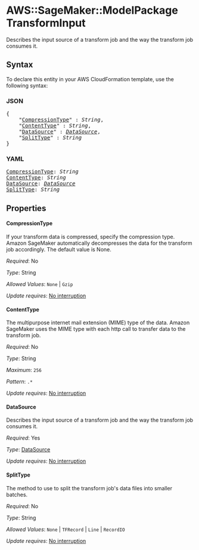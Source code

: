# AWS::SageMaker::ModelPackage TransformInput

Describes the input source of a transform job and the way the transform job consumes it.

## Syntax

To declare this entity in your AWS CloudFormation template, use the following syntax:

### JSON

<pre>
{
    "<a href="#compressiontype" title="CompressionType">CompressionType</a>" : <i>String</i>,
    "<a href="#contenttype" title="ContentType">ContentType</a>" : <i>String</i>,
    "<a href="#datasource" title="DataSource">DataSource</a>" : <i><a href="datasource.md">DataSource</a></i>,
    "<a href="#splittype" title="SplitType">SplitType</a>" : <i>String</i>
}
</pre>

### YAML

<pre>
<a href="#compressiontype" title="CompressionType">CompressionType</a>: <i>String</i>
<a href="#contenttype" title="ContentType">ContentType</a>: <i>String</i>
<a href="#datasource" title="DataSource">DataSource</a>: <i><a href="datasource.md">DataSource</a></i>
<a href="#splittype" title="SplitType">SplitType</a>: <i>String</i>
</pre>

## Properties

#### CompressionType

If your transform data is compressed, specify the compression type. Amazon SageMaker automatically decompresses the data for the transform job accordingly. The default value is None.

_Required_: No

_Type_: String

_Allowed Values_: <code>None</code> | <code>Gzip</code>

_Update requires_: [No interruption](https://docs.aws.amazon.com/AWSCloudFormation/latest/UserGuide/using-cfn-updating-stacks-update-behaviors.html#update-no-interrupt)

#### ContentType

The multipurpose internet mail extension (MIME) type of the data. Amazon SageMaker uses the MIME type with each http call to transfer data to the transform job.

_Required_: No

_Type_: String

_Maximum_: <code>256</code>

_Pattern_: <code>.*</code>

_Update requires_: [No interruption](https://docs.aws.amazon.com/AWSCloudFormation/latest/UserGuide/using-cfn-updating-stacks-update-behaviors.html#update-no-interrupt)

#### DataSource

Describes the input source of a transform job and the way the transform job consumes it.

_Required_: Yes

_Type_: <a href="datasource.md">DataSource</a>

_Update requires_: [No interruption](https://docs.aws.amazon.com/AWSCloudFormation/latest/UserGuide/using-cfn-updating-stacks-update-behaviors.html#update-no-interrupt)

#### SplitType

The method to use to split the transform job's data files into smaller batches. 

_Required_: No

_Type_: String

_Allowed Values_: <code>None</code> | <code>TFRecord</code> | <code>Line</code> | <code>RecordIO</code>

_Update requires_: [No interruption](https://docs.aws.amazon.com/AWSCloudFormation/latest/UserGuide/using-cfn-updating-stacks-update-behaviors.html#update-no-interrupt)

